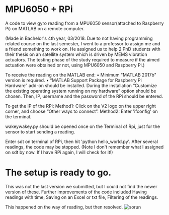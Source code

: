 # MPU6050 + RPi
A code to view gyro reading from a MPU6050 sensor(attached to Raspberry Pi) on MATLAB on a remote computer.

(Made in Bachelor's 4th year, 03/2018. Due to not having programming related course on the last semester, I went to a professor to assign me and a friend something to work on. He assigned us to help 2 PhD students with their thesis on an satellite system which is driven by MEMS vibration actuators. The testing phase of the study required to measure if the aimed actuation were obtained or not, using MPU6050 and Raspberry Pi.) 

To receive the reading on the MATLAB end:
•	Minimum "MATLAB 2017b" version is required.
•	“MATLAB Support Package for Raspberry Pi Hardware” add-on should be installed. During the installation “Customize the existing operating system running on my hardware” option should be chosen. Then, IP, username and the password of the RPi should be entered.

To get the IP of the RPi:
Method1: Click on the V2 logo on the upper right corner, and choose “Other ways to connect”. 
Method2: Enter 'ifconfig' on the terminal.

wakeywakey.py should be opened once on the Terminal of Rpi, just for the sensor to start sending a reading.

Enter sdt on terminal of RPi, then hit 'python hello_world.py'. After several readings, the code may be stopped.
(Note I don't remember what I assigned on sdt by now. If I have RPi again, I will check for it!)

# The setup is ready to go.

This was not the last version we submitted, but I could not find the newer version of these.
Further improvements of the code included
Having readings with time,
Saving on an Excel or txt file,
Filtering of the readings.

This happened on the way of reading, but then resolved.
![sorun](https://github.com/EbruBaglan/raspberrypireading/assets/71343894/fc146119-118a-47c5-a3ac-afb6b79fc70a)
